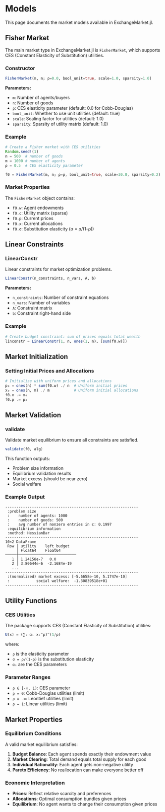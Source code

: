 # Models

This page documents the market models available in ExchangeMarket.jl.

## Fisher Market

The main market type in ExchangeMarket.jl is `FisherMarket`, which supports CES (Constant Elasticity of Substitution) utilities.

### Constructor

```julia
FisherMarket(m, n; ρ=0.0, bool_unit=true, scale=1.0, sparsity=1.0)
```

**Parameters:**
- `m`: Number of agents/buyers
- `n`: Number of goods
- `ρ`: CES elasticity parameter (default: 0.0 for Cobb-Douglas)
- `bool_unit`: Whether to use unit utilities (default: true)
- `scale`: Scaling factor for utilities (default: 1.0)
- `sparsity`: Sparsity of utility matrix (default: 1.0)

### Example

```julia
# Create a Fisher market with CES utilities
Random.seed!(1)
n = 500  # number of goods
m = 1000 # number of agents
ρ = 0.5  # CES elasticity parameter

f0 = FisherMarket(m, n; ρ=ρ, bool_unit=true, scale=30.0, sparsity=0.2)
```

### Market Properties

The `FisherMarket` object contains:

- `f0.w`: Agent endowments
- `f0.c`: Utility matrix (sparse)
- `f0.p`: Current prices
- `f0.x`: Current allocations
- `f0.σ`: Substitution elasticity (σ = ρ/(1-ρ))

## Linear Constraints

### LinearConstr

Linear constraints for market optimization problems.

```julia
LinearConstr(n_constraints, n_vars, A, b)
```

**Parameters:**
- `n_constraints`: Number of constraint equations
- `n_vars`: Number of variables
- `A`: Constraint matrix
- `b`: Constraint right-hand side

### Example

```julia
# Create budget constraint: sum of prices equals total wealth
linconstr = LinearConstr(1, n, ones(1, n), [sum(f0.w)])
```

## Market Initialization

### Setting Initial Prices and Allocations

```julia
# Initialize with uniform prices and allocations
p₀ = ones(n) * sum(f0.w) ./ n  # Uniform initial prices
x₀ = ones(n, m) ./ m           # Uniform initial allocations
f0.x .= x₀
f0.p .= p₀
```

## Market Validation

### validate

Validate market equilibrium to ensure all constraints are satisfied.

```julia
validate(f0, alg)
```

This function outputs:
- Problem size information
- Equilibrium validation results  
- Market excess (should be near zero)
- Social welfare

### Example Output

```
------------------------------------------------------------
 :problem size
 :    number of agents: 1000
 :    number of goods: 500
 :    avg number of nonzero entries in c: 0.1997
 :equilibrium information
 :method: HessianBar
------------------------------------------------------------
10×2 DataFrame
 Row │ utility    left_budget  
     │ Float64    Float64      
─────┼──────────────────────────
   1 │ 1.24158e-7   0.0
   2 │ 3.80644e-6  -2.1684e-19
   ...
------------------------------------------------------------
 :(normalized) market excess: [-5.6658e-10, 5.1747e-10]
 :            social welfare:  -1.30839518e+01
------------------------------------------------------------
```

## Utility Functions

### CES Utilities

The package supports CES (Constant Elasticity of Substitution) utilities:

```julia
U(x) = (∑ᵢ αᵢ xᵢ^ρ)^(1/ρ)
```

where:
- `ρ` is the elasticity parameter
- `σ = ρ/(1-ρ)` is the substitution elasticity
- `αᵢ` are the CES parameters

### Parameter Ranges

- `ρ ∈ [-∞, 1)`: CES parameter
- `ρ = 0`: Cobb-Douglas utilities (limit)
- `ρ = -∞`: Leontief utilities (limit)
- `ρ = 1`: Linear utilities (limit)

## Market Properties

### Equilibrium Conditions

A valid market equilibrium satisfies:

1. **Budget Balance**: Each agent spends exactly their endowment value
2. **Market Clearing**: Total demand equals total supply for each good
3. **Individual Rationality**: Each agent gets non-negative utility
4. **Pareto Efficiency**: No reallocation can make everyone better off

### Economic Interpretation

- **Prices**: Reflect relative scarcity and preferences
- **Allocations**: Optimal consumption bundles given prices
- **Equilibrium**: No agent wants to change their consumption given prices 